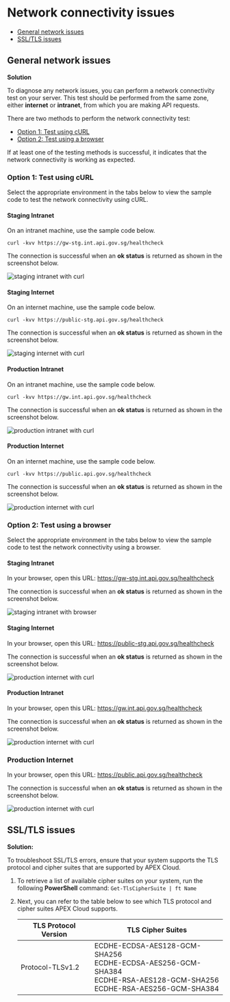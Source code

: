 # Network connectivity issues

- [General network issues](#general-network-issues)
- [SSL/TLS issues](#ssltls-issues)

## General network issues

**Solution**

To diagnose any network issues, you can perform a network connectivity test on your server. This test should be performed from the same zone, either **internet** or **intranet**, from which you are making API requests.

There are two methods to perform the network connectivity test:

- [Option 1: Test using cURL](#test-using-the-terminal-with-curl)
- [Option 2: Test using a browser](#test-using-a-browser)

If at least one of the testing methods is successful, it indicates that the network connectivity is working as expected.

### Option 1: Test using cURL

Select the appropriate environment in the tabs below to view the sample code to test the network connectivity using cURL.

<!-- tabs:start -->
#### **Staging Intranet**

On an intranet machine, use the sample code below.

```
curl -kvv https://gw-stg.int.api.gov.sg/healthcheck 
```

The connection is successful when an **ok status** is returned as shown in the screenshot below.

![staging intranet with curl](/images/network-curl-staging-intranet.png)

#### **Staging Internet**

On an internet machine, use the sample code below.

```
curl -kvv https://public-stg.api.gov.sg/healthcheck
```

The connection is successful when an **ok status** is returned as shown in the screenshot below.

![staging internet with curl](/images/network-curl-staging-internet.png)

#### **Production Intranet**

On an intranet machine, use the sample code below.

```
curl -kvv https://gw.int.api.gov.sg/healthcheck 
```

The connection is successful when an **ok status**  is returned as shown in the screenshot below.

![production intranet with curl](/images/network-curl-prod-intranet.png)

#### **Production Internet**

On an internet machine, use the sample code below.

```
curl -kvv https://public.api.gov.sg/healthcheck 
```

The connection is successful when an **ok status**  is returned as shown in the screenshot below.

![production internet with curl](/images/network-curl-prod-internet.png)

<!-- tabs:end -->

### Option 2: Test using a browser

Select the appropriate environment in the tabs below to view the sample code to test the network connectivity using a browser.

<!-- tabs:start -->

#### **Staging Intranet**

In your browser, open this URL: https://gw-stg.int.api.gov.sg/healthcheck

The connection is successful when an **ok status** is returned as shown in the screenshot below.

![staging intranet with browser](/images/network-browser-staging-intranet.png)

#### **Staging Internet**

In your browser, open this URL: https://public-stg.api.gov.sg/healthcheck

The connection is successful when an **ok status** is returned as shown in the screenshot below.

![production internet with curl](/images/network-browser-staging-internet.png)

#### **Production Intranet**

In your browser, open this URL: https://gw.int.api.gov.sg/healthcheck

The connection is successful when an **ok status** is returned as shown in the screenshot below.

![production internet with curl](/images/network-browser-prod-intranet.png)

### **Production Internet**

In your browser, open this URL: https://public.api.gov.sg/healthcheck 

The connection is successful when an **ok status** is returned as shown in the screenshot below.

![production internet with curl](/images/network-browser-prod-internet.png)


<!-- tabs:end -->

## SSL/TLS issues

**Solution:**

To troubleshoot SSL/TLS errors, ensure that your system supports the TLS protocol and cipher suites that are supported by APEX Cloud.

1. To retrieve a list of available cipher suites on your system, run the following **PowerShell** command: `Get-TlsCipherSuite | ft Name`

2. Next, you can refer to the table below to see which TLS protocol and cipher suites APEX Cloud supports. 

    | TLS Protocol Version | TLS Cipher Suites |
    | -- | -- |
    | Protocol-TLSv1.2 | ECDHE-ECDSA-AES128-GCM-SHA256<br> ECDHE-ECDSA-AES256-GCM-SHA384<br> ECDHE-RSA-AES128-GCM-SHA256<br> ECDHE-RSA-AES256-GCM-SHA384<br>
